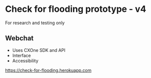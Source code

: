 # Check for flooding prototype - v4

For research and testing only

## Webchat
- Uses CXOne SDK and API
- Interface
- Accessibility
  
https://check-for-flooding.herokuapp.com


